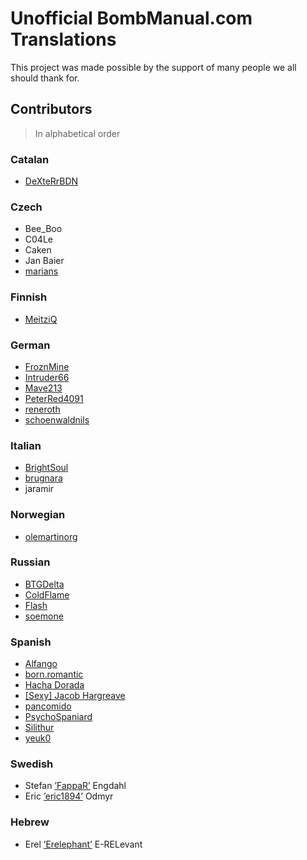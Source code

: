 Unofficial BombManual.com Translations
==============================

This project was made possible by the support of many people we all should thank for.

## Contributors
> In alphabetical order

### Catalan
  * [DeXteRrBDN](https://steamcommunity.com/id/dexterrbdn)

### Czech
  * Bee_Boo
  * C04Le
  * Caken
  * Jan Baier
  * [marians](https://github.com/mariansam)

### Finnish
  * [MeitziQ](https://github.com/MeitziQ)

### German
  * [FroznMine](https://github.com/FroznMine)
  * [Intruder66](https://github.com/Intruder66)
  * [Mave213](https://github.com/Mave213)
  * [PeterRed4091](https://github.com/PeterRed4091)
  * [reneroth](https://github.com/reneroth)
  * [schoenwaldnils](https://github.com/schoenwaldnils)

### Italian
  * [BrightSoul](https://github.com/BrightSoul)
  * [brugnara](https://www.brugnara.me)
  * jaramir
  
### Norwegian
  * [olemartinorg](https://github.com/olemartinorg)

### Russian
  * [BTGDelta](http://steamcommunity.com/id/btgdelta/)
  * [ColdFlame](http://steamcommunity.com/id/flamecold/)
  * [Flash](http://steamcommunity.com/id/Flash2243/)
  * [soemone](http://steamcommunity.com/id/Weather_Wizard/)

### Spanish
  * [Alfango](https://steamcommunity.com/id/alfango)
  * [born.romantic](https://steamcommunity.com/profiles/76561198295605847)
  * [Hacha Dorada](https://steamcommunity.com/id/lea_hd)
  * [[Sexy] Jacob Hargreave](https://steamcommunity.com/id/ajuanjojjj)
  * [pancomido](https://steamcommunity.com/profiles/76561198098758727)
  * [PsychoSpaniard](https://steamcommunity.com/profiles/76561198017007556)
  * [Silithur](https://steamcommunity.com/id/Silicosa)
  * [yeuk0](https://steamcommunity.com/id/yeuk0)

### Swedish
  * Stefan [’FappaR’](http://steamcommunity.com/id/FappaR) Engdahl
  * Eric [’eric1894’](http://steamcommunity.com/id/eric1894) Odmyr
  
  ### Hebrew
  * Erel [’Erelephant’](https://steamcommunity.com/id/ErelA) E-RELevant
